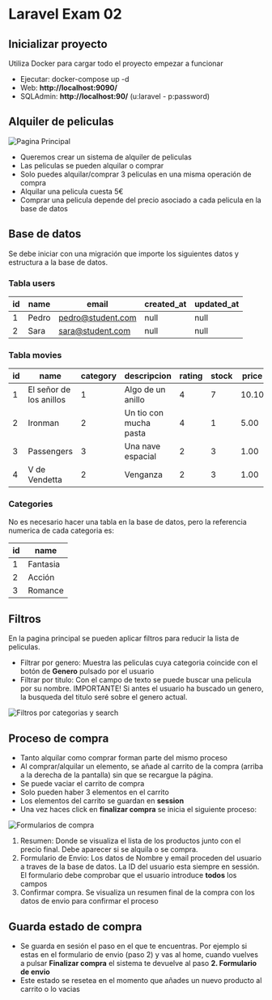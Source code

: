 # Laravel Exam 02
## Inicializar proyecto
Utiliza Docker para cargar todo el proyecto empezar a funcionar

- Ejecutar: docker-compose up -d
- Web: **http://localhost:9090/**
- SQLAdmin: **http://localhost:90/** (u:laravel - p:password)

## Alquiler de peliculas

![Pagina Principal](https://github.com/dantriano/m7-laravel-exam-02/blob/main/public/img/screen01.png)

- Queremos crear un sistema de alquiler de peliculas
- Las peliculas se pueden alquilar o comprar
- Solo puedes alquilar/comprar 3 peliculas en una misma operación de compra
- Alquilar una pelicula cuesta 5€
- Comprar una pelicula depende del precio asociado a cada pelicula en la base de datos

## Base de datos

Se debe iniciar con una migración que importe los siguientes datos y estructura a la base de datos.

### Tabla users

| id | name | email | created_at | updated_at |
| --- | --- | --- | --- | --- |
| 1  | Pedro  | pedro@student.com | null | null |
| 2  | Sara  | sara@student.com | null | null |

### Tabla movies

| id | name | category | descripcion | rating | stock | price | image | created_at | updated_at |
| --- | --- | --- | --- | --- | --- | --- | --- | --- | --- |
| 1  | El señor de los anillos  | 1 | Algo de un anillo | 4 | 7 | 10.10 | img01.jpg | null | null |
| 2  | Ironman  | 2 | Un tio con mucha pasta | 4 | 1 | 5.00 | img02.jpg | null | null |
| 3  | Passengers  | 3 | Una nave espacial | 2 | 3 | 1.00 | img03.jpg | null | null |
| 4  | V de Vendetta  | 2 | Venganza | 2 | 3 | 1.00 | img04.jpg | null | null |

### Categories
No es necesario hacer una tabla en la base de datos, pero la referencia numerica de cada categoria es:

| id | name |
| --- | --- |
| 1  | Fantasia  |
| 2  | Acción  |
| 3  | Romance  |

## Filtros

En la pagina principal se pueden aplicar filtros para reducir la lista de peliculas.
 - Filtrar por genero: Muestra las peliculas cuya categoria coincide con el botón de **Genero** pulsado por el usuario
 - Filtrar por titulo: Con el campo de texto se puede buscar una pelicula por su nombre. IMPORTANTE! Si antes el usuario ha buscado un genero, la busqueda del titulo seré sobre el genero actual.

 ![Filtros por categorias y search](https://github.com/dantriano/m7-laravel-exam-02/blob/main/public/img/screen02.png)


## Proceso de compra

- Tanto alquilar como comprar forman parte del mismo proceso
- Al comprar/alquilar un elemento, se añade al carrito de la compra (arriba a la derecha de la pantalla) sin que se recargue la página.
- Se puede vaciar el carrito de compra
- Solo pueden haber 3 elementos en el carrito
- Los elementos del carrito se guardan en **session**
- Una vez haces click en **finalizar compra** se inicia el siguiente proceso:

 ![Formularios de compra](https://github.com/dantriano/m7-laravel-exam-02/blob/main/public/img/screen03.png)

1. Resumen: Donde se visualiza el lista de los productos junto con el precio final. Debe aparecer si se alquila o se compra.
2. Formulario de Envio: Los datos de Nombre y email proceden del usuario a traves de la base de datos. La ID del usuario esta siempre en sessión. El formulario debe comprobar que el usuario introduce **todos** los campos
3. Confirmar compra. Se visualiza un resumen final de la compra con los datos de envio para confirmar el proceso

## Guarda estado de compra
 - Se guarda en sesión el paso en el que te encuentras. Por ejemplo si estas en el formulario de envio (paso 2) y vas al home, cuando vuelves a pulsar **Finalizar compra** el sistema te devuelve al paso **2. Formulario de envio**
- Este estado se resetea en el momento que añades un nuevo producto al carrito o lo vacias
